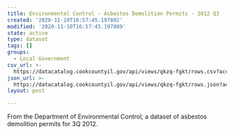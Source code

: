 ```yaml
---
title: Environmental Control - Asbestos Demolition Permits - 2012 Q3
created: '2020-11-10T16:57:45.197802'
modified: '2020-11-10T16:57:45.197809'
state: active
type: dataset
tags: []
groups:
  - Local Government
csv_url: >-
  https://datacatalog.cookcountyil.gov/api/views/qkzq-fgkt/rows.csv?accessType=DOWNLOAD
json_url: >-
  https://datacatalog.cookcountyil.gov/api/views/qkzq-fgkt/rows.json?accessType=DOWNLOAD
layout: post

---
```

From the Department of Environmental Control, a dataset of asbestos demolition permits for 3Q 2012.
